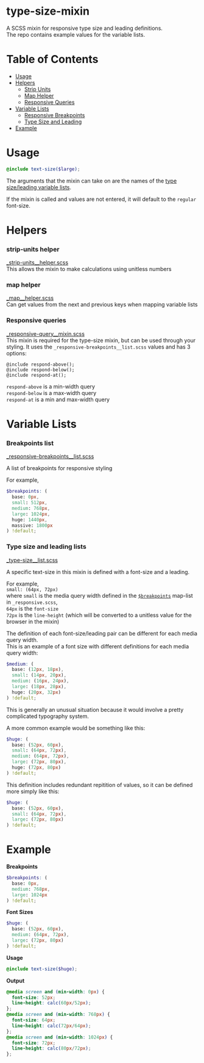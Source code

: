 # type-size-mixin
A SCSS mixin for responsive type size and leading definitions.  
The repo contains example values for the variable lists.

# Table of Contents
- [Usage](#usage)
- [Helpers](#helpers)
  - [Strip Units](#strip-units-helper)
  - [Map Helper](#map-helper)
  - [Responsive Queries](#responsive-queries)
- [Variable Lists](#lists)
  - [Responsive Breakpoints](#breakpoints-list)
  - [Type Size and Leading](#type-size-and-leading-lists)
- [Example](#example)

# Usage
```scss
@include text-size($large);
```  

The arguments that the mixin can take on are the names of the [type size/leading variable lists](#type-size-and-leading-lists).  

If the mixin is called and values are not entered, it will default to the `regular` font-size.  

# Helpers
### strip-units helper
[_strip-units__helper.scss](https://github.com/codeCrit/type-size-mixin/blob/master/_strip-units__helper.scss)  
This allows the mixin to make calculations using unitless numbers

### map helper
[_map__helper.scss](https://github.com/codeCrit/type-size-mixin/blob/master/_map__helper.scss)  
Can get values from the next and previous keys when mapping variable lists

### Responsive queries
[_responsive-query__mixin.scss](https://github.com/codeCrit/type-size-mixin/blob/master/_responsive-query__mixin.scss)  
This mixin is required for the type-size mixin, but can be used through your styling. It uses the `_responsive-breakpoints__list.scss` values and has 3 options:
```
@include respond-above();
@include respond-below();
@include respond-at();
```
`respond-above` is a min-width query  
`respond-below` is a max-width query  
`respond-at` is a min and max-width query

# Variable Lists

### Breakpoints list
[_responsive-breakpoints__list.scss](https://github.com/codeCrit/type-size-mixin/blob/master/_responsive-breakpoints__list.scss)  

A list of breakpoints for responsive styling  

For example,
```scss
$breakpoints: (
  base: 0px,
  small: 512px,
  medium: 768px,
  large: 1024px,
  huge: 1440px,
  massive: 1800px
) !default;
```

### Type size and leading lists
[_type-size__list.scss](https://github.com/codeCrit/type-size-mixin/blob/master/_type-size__list.scss)  

A specific text-size in this mixin is defined with a font-size and a leading.  

For example,  
  `small: (64px, 72px)`  
  where `small` is the media query width defined in the [`$breakpoints`](#breakpoints-list) map-list in `_responsive.scss`,  
  `64px` is the `font-size`  
  `72px` is the `line-height` (which will be converted to a unitless value for the browser in the mixin)  


The definition of each font-size/leading pair can be different for each media query width.  
This is an example of a font size with different definitions for each media query width:  
```scss
$medium: (
  base: (12px, 18px),
  small: (14px, 20px),
  medium: (16px, 24px),
  large: (18px, 28px),
  huge: (20px, 32px)
) !default;
```
This is generally an unusual situation because it would involve a pretty complicated typography system.  


A more common example would be something like this:  
```scss
$huge: (
  base: (52px, 60px),
  small: (64px, 72px),
  medium: (64px, 72px),
  large: (72px, 80px),
  huge: (72px, 80px)
) !default;
```

This definition includes redundant repitition of values, so it can be defined more simply like this:  
```scss
$huge: (
  base: (52px, 60px),
  small: (64px, 72px),
  large: (72px, 80px)
) !default;
```

# Example
**Breakpoints**
```scss
$breakpoints: (
  base: 0px,
  medium: 768px,
  large: 1024px
) !default;
```
**Font Sizes**
```scss
$huge: (
  base: (52px, 60px),
  medium: (64px, 72px),
  large: (72px, 80px)
) !default;
```
**Usage**
```scss
@include text-size($huge);
```  
**Output**
```scss
@media screen and (min-width: 0px) {
  font-size: 52px;
  line-height: calc(60px/52px);
};
@media screen and (min-width: 768px) {
  font-size: 64px;
  line-height: calc(72px/64px);
};
@media screen and (min-width: 1024px) {
  font-size: 72px;
  line-height: calc(80px/72px);
};
```  
